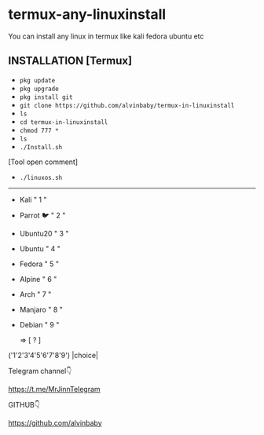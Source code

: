 # termux-any-linuxinstall
You can install any linux in termux like kali fedora ubuntu etc


## INSTALLATION [Termux]

* `pkg update`
* `pkg upgrade`
* `pkg install git`
* `git clone https://github.com/alvinbaby/termux-in-linuxinstall`
* `ls`
* `cd termux-in-linuxinstall`
* `chmod 777 *`
* `ls`
* `./Install.sh`

[Tool open comment]

* `./linuxos.sh`

---

 +   Kali      " 1 "
 +   Parrot 🐦 " 2 "
 +   Ubuntu20  " 3 "
 +   Ubuntu    " 4 "
 +   Fedora    " 5 "
 +   Alpine    " 6 "
 +   Arch      " 7 "
 +   Manjaro   " 8 "
 +   Debian    " 9 "

     => [  ?  ] 

('1'2'3'4'5'6'7'8'9') 
           |choice|



Telegram channel👇

https://t.me/MrJinnTelegram

GITHUB👇

https://github.com/alvinbaby
